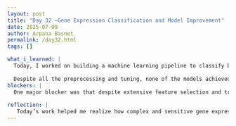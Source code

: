 ```yaml
---
layout: post
title: "Day 32 –Gene Expression Classification and Model Improvement"
date: 2025-07-09
author: Arpana Basnet
permalink: /day32.html
tags: []

what_i_learned: |
  Today, I worked on building a machine learning pipeline to classify brain tumor samples as benign or malignant using gene expression data. I began by selecting the top 1000 most variable genes, followed by differential expression analysis using t-tests and log2 fold change to identify significant genes. I then applied L1-regularized SVM to select the most important features and used Random Forest to further rank their importance, eventually narrowing down to the top 30 genes. With these features, I scaled the data and trained multiple models including Logistic Regression, SVM, Random Forest, XGBoost, KNN, and AdaBoost.
  
  Despite all the preprocessing and tuning, none of the models achieved more than 79% accuracy. XGBoost and AdaBoost performed the best, with decent F1 scores and ROC AUC, but still fell short of the 80% target. I explored various improvement strategies such as PCA, ensemble stacking, SMOTE for class balancing, and Recursive Feature Elimination (RFE), but the models continued to plateau below the desired accuracy.
blockers: |
  One major blocker was that despite extensive feature selection and trying multiple models, the accuracy never went beyond 79%. Even after using techniques like L1-SVM, Random Forest ranking, and PCA, the models seemed to plateau. I also noticed that some models, like SVM and Logistic Regression, gave especially low F1 scores, which pointed to possible class imbalance or overfitting. Another challenge was figuring out how many genes to keep without losing important signals or introducing too much noise. Lastly, time-consuming computations and performance limitations made it difficult to experiment with very large feature sets or more complex ensemble models like stacking.
  
reflection: |
   Today’s work helped me realize how complex and sensitive gene expression data can be when used for classification. I applied multiple well-established techniques—variance filtering, DEG analysis, L1-SVM, Random Forest ranking, and PCA—and explored a wide range of models. Even though I followed a structured, research-driven approach, the models still couldn't cross the 80% accuracy mark. This taught me that in real-world data science, results aren’t always perfect despite doing everything “right.” It also reinforced the importance of balancing performance metrics, like F1 score and AUC, rather than relying on accuracy alone. Overall, I gained valuable experience in diagnosing performance issues and thinking critically about how to improve model outcomes.
---
```










